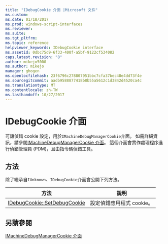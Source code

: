 ```yaml
---
title: "IDebugCookie 介面 |Microsoft 文件"
ms.custom: 
ms.date: 01/18/2017
ms.prod: windows-script-interfaces
ms.reviewer: 
ms.suite: 
ms.tgt_pltfrm: 
ms.topic: reference
helpviewer_keywords: IDebugCookie interface
ms.assetid: 0dbc75d9-6f33-400f-a5bf-9122cf534082
caps.latest.revision: "8"
author: mikejo5000
ms.author: mikejo
manager: ghogen
ms.openlocfilehash: 23f6796c278807951bbc7cfa37bec48e4dd73f4e
ms.sourcegitcommit: aadb9588877418b8b55a5612c1d3842d4520ca4c
ms.translationtype: MT
ms.contentlocale: zh-TW
ms.lasthandoff: 10/27/2017
---
```

# <a name="idebugcookie-interface"></a>IDebugCookie 介面
可讓偵錯 cookie 設定，用於`IMachineDebugManagerCookie`介面。 如需詳細資訊，請參閱[IMachineDebugManagerCookie 介面](../../winscript/reference/imachinedebugmanagercookie-interface.md)。 這個介面會實作處理程序進行偵錯管理員 (PDM)，且由指令碼偵錯工具。  
  
## <a name="methods"></a>方法  
 除了繼承自`IUnknown`、`IDebugCookie`介面會公開下列方法。  
  
|方法|說明|  
|------------|-----------------|  
|[IDebugCookie::SetDebugCookie](../../winscript/reference/idebugcookie-setdebugcookie.md)|設定偵錯應用程式 cookie。|  
  
## <a name="see-also"></a>另請參閱  
 [IMachineDebugManagerCookie 介面](../../winscript/reference/imachinedebugmanagercookie-interface.md)